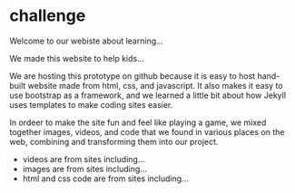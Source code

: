 # challenge

Welcome to our webiste about learning...

We made this website to help kids...

We are hosting this prototype on github because it is easy to host hand-built website made from html, css, and javascript. It also makes it easy to use bootstrap as a framework, and we learned a little bit about how Jekyll uses templates to make coding sites easier.

In ordeer to make the site fun and feel like playing a game, we mixed together images, videos, and code that we found in various places on the web, combining and transforming them into our project.
 - videos are from sites including...
 - images are from sites including...
 - html and css code are from sites including...
